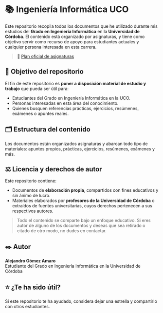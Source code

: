 # 📚 Ingeniería Informática UCO

Este repositorio recopila todos los documentos que he utilizado durante mis estudios del **Grado en Ingeniería Informática** en la **Universidad de Córdoba**.
El contenido está organizado por asignaturas, y tiene como objetivo servir como recurso de apoyo para estudiantes actuales y cualquier persona interesada en esta carrera.

> 🔗 [Plan oficial de asignaturas](https://www.uco.es/eps/es/programas-asignaturas-ing-informatica)



## 🎯 Objetivo del repositorio

El fin de este repositorio es **poner a disposición material de estudio y trabajo** que pueda ser útil para:

- Estudiantes del Grado en Ingeniería Informática en la UCO.
- Personas interesadas en esta área del conocimiento.
- Quienes busquen referencias prácticas, ejercicios, resúmenes, exámenes o apuntes reales.



## 🗂️ Estructura del contenido

Los documentos están organizados asignaturas y abarcan todo tipo de materiales: apuntes propios, prácticas, ejercicios, resúmenes, exámenes y más.



## ⚖️ Licencia y derechos de autor

Este repositorio contiene:

- Documentos de **elaboración propia**, compartidos con fines educativos y sin ánimo de lucro.
- Materiales elaborados por **profesores de la Universidad de Córdoba** o extraídos de fuentes universitarias, cuyos derechos pertenecen a sus respectivos autores.

> Todo el contenido se comparte bajo un enfoque educativo. Si eres autor de alguno de los documentos y deseas que sea retirado o citado de otro modo, no dudes en contactar.



## ✒️​ Autor

**Alejandro Gómez Amaro**  
Estudiante del Grado en Ingeniería Informática en la Universidad de Córdoba



## ⭐ ¿Te ha sido útil?

Si este repositorio te ha ayudado, considera dejar una estrella y compartirlo con otros estudiantes.
